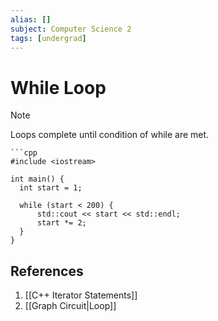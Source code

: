 ```yaml
---
alias: []
subject: Computer Science 2
tags: [undergrad]
---
```

# While Loop

>[!note]
>Loops complete until condition of while are met.

````ad-example
```cpp
#include <iostream>

int main() {
  int start = 1;

  while (start < 200) {
	  std::cout << start << std::endl;
	  start *= 2;
  }
}
````

## References
1. [[C++ Iterator Statements]]
2. [[Graph Circuit|Loop]]